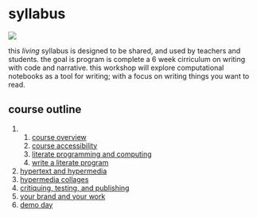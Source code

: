 # syllabus

![](docs/media/syllabus_sm.jpg)

this _living_ syllabus is designed to be shared, and used by teachers and students. the goal is program is complete a 6 week cirriculum on writing with code and narrative. this workshop will explore computational notebooks as a tool for writing; with a focus on writing things you want to read.

## course outline

1. 1. [course overview](docs/overview.ipynb)
   2. [course accessibility](docs/accessibility.ipynb)
   3. [literate programming and computing](docs/literacy.ipynb)
   4. [write a literate program](docs/assignments/write%20a%20literate%20program.ipynb)
2. [hypertext and hypermedia](#)
3. [hypermedia collages](#)
4. [critiquing, testing, and publishing](#)
5. [your brand and your work](#)
6. [demo day](#)
